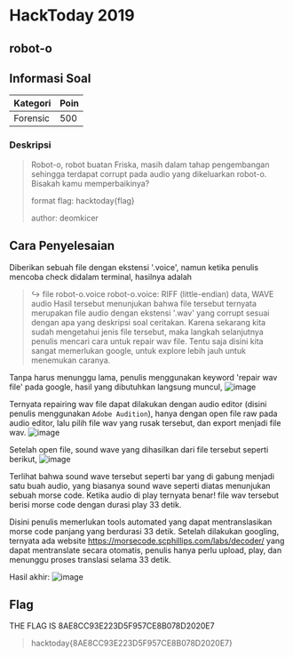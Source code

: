 # HackToday 2019
## robot-o

## Informasi Soal
| Kategori | Poin |
| -------- | ---- |
| Forensic | 500 |
### Deskripsi
>Robot-o, robot buatan Friska, masih dalam tahap pengembangan sehingga terdapat corrupt pada audio yang dikeluarkan robot-o.
>Bisakah kamu memperbaikinya?
>
>format flag: hacktoday{flag}
>
>author: deomkicer

## Cara Penyelesaian
Diberikan sebuah file dengan ekstensi '.voice', namun ketika penulis mencoba check didalam terminal, hasilnya adalah
> ↪ file robot-o.voice 
> robot-o.voice: RIFF (little-endian) data, WAVE audio
Hasil tersebut menunjukan bahwa file tersebut ternyata merupakan file audio dengan ekstensi '.wav' yang corrupt sesuai dengan apa yang deskripsi soal ceritakan.
Karena sekarang kita sudah mengetahui jenis file tersebut, maka langkah selanjutnya penulis mencari cara untuk repair wav file. Tentu saja disini kita sangat memerlukan google, untuk explore lebih jauh untuk menemukan caranya.

Tanpa harus menunggu lama, penulis menggunakan keyword 'repair wav file' pada google, hasil yang dibutuhkan langsung muncul,
![image](https://raw.githubusercontent.com/redspiracy/write-ups/master/HackToday%202019/forensic/robot-o/screenshot/1.jpg)

Ternyata repairing wav file dapat dilakukan dengan audio editor (disini penulis menggunakan `Adobe Audition`), hanya dengan open file raw pada audio editor, lalu pilih file wav yang rusak tersebut, dan export menjadi file wav. 
![image](https://raw.githubusercontent.com/redspiracy/write-ups/master/HackToday%202019/forensic/robot-o/screenshot/2.jpg)

Setelah open file, sound wave yang dihasilkan dari file tersebut seperti berikut,
![image](https://raw.githubusercontent.com/redspiracy/write-ups/master/HackToday%202019/forensic/robot-o/screenshot/3.jpg)

Terlihat bahwa sound wave tersebut seperti bar yang di gabung menjadi satu buah audio, yang biasanya sound wave seperti diatas menunjukan sebuah morse code. Ketika audio di play ternyata benar! file wav tersebut berisi morse code dengan durasi play 33 detik.

Disini penulis memerlukan tools automated yang dapat mentranslasikan morse code panjang yang berdurasi 33 detik. Setelah dilakukan googling, ternyata ada website https://morsecode.scphillips.com/labs/decoder/ yang dapat mentranslate secara otomatis, penulis hanya perlu upload, play, dan menunggu proses translasi selama 33 detik.

Hasil akhir:
![image](https://raw.githubusercontent.com/redspiracy/write-ups/master/HackToday%202019/forensic/robot-o/screenshot/4.jpg)

## Flag
THE FLAG IS 8AE8CC93E223D5F957CE8B078D2020E7
> hacktoday{8AE8CC93E223D5F957CE8B078D2020E7}
